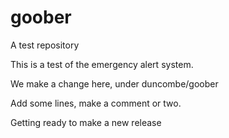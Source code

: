 goober
======

A test repository

This is a test of the emergency alert system.

We make a change here, under duncombe/goober

Add some lines, make a comment or two.


Getting ready to make a new release
